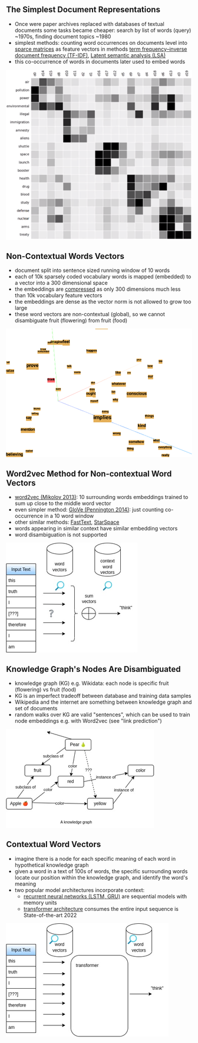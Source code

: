 ## The Simplest Document Representations
- Once were paper archives replaced with databases of textual documents some tasks became cheaper: search by list of words (query) ~1970s, finding document topics ~1980
- simplest methods: counting word occurrences on documents level into [sparce matrices](/ml/sparse-matrix-why-and-when) as feature vectors in methods [term frequency–inverse document frequency (TF-IDF)](https://citeseerx.ist.psu.edu/viewdoc/download?doi=10.1.1.115.8343&rep=rep1&type=pdf), [Latent semantic analysis (LSA)](https://www.cs.bham.ac.uk/~pxt/IDA/lsa_ind.pdf)
- this co-occurrence of words in documents later used to embed words

![Latent semantic analysis (LSA) - CC BY-SA 4.0 Christoph Carl Kling](/images/latent-semantic-analysis-wiki.png)


## Non-Contextual Words Vectors
- document split into sentence sized running window of 10 words
- each of 10k sparsely coded vocabulary words is mapped (embedded) to a vector into a 300 dimensional space
- the embeddings are [compressed](/ml/neural-data-compression) as only 300 dimensions much less than 10k vocabulary feature vectors
- the embeddings are dense as the vector norm is not allowed to grow too large
- these word vectors are non-contextual (global), so we cannot disambiguate fruit (flowering) from fruit (food)

![word2vec](/images/word2vec-10k-tensorflow-projector.png)


## Word2vec Method for Non-contextual Word Vectors
- [word2vec (Mikolov 2013)](https://arxiv.org/pdf/1301.3781.pdf): 10 surrounding words embeddings trained to sum up close to the middle word vector
- even simpler method: [GloVe (Pennington 2014)](https://nlp.stanford.edu/pubs/glove.pdf): just counting co-occurrence in a 10 word window 
- other similar methods: [FastText](/ml/FastText-Vector-Norms-And-OOV-Words), [StarSpace](/ml/starspace-embedding) 
- words appearing in similar context have similar embedding vectors 
- word disambiguation is not supported

![word2vec operation](/images/word2vec.jpg)


## Knowledge Graph's Nodes Are Disambiguated
- knowledge graph (KG) e.g. Wikidata: each node is specific fruit (flowering) vs fruit (food)
- KG is an imperfect tradeoff between database and training data samples
- Wikipedia and the internet are something between knowledge graph and set of documents
- random walks over KG are valid "sentences", which can be used to train node embeddings e.g. with Word2vec (see "link prediction")

![knowledge graph visualization from wikipedia](/images/knowledge-graph.jpg)


## Contextual Word Vectors
- imagine there is a node for each specific meaning of each word in hypothetical knowledge graph
- given a word in a text of 100s of words, the specific surrounding words locate our position within the knowledge graph, and identify the word's meaning
- two popular model architectures incorporate context:
  - [recurrent neural networks (LSTM, GRU)](/ml/SRU++-Speeds-Up-Transformer-with-Simple-Recurrent-Unit-RNN) are sequential models with memory units
  - [transformer architecture](/ml/transformers-self-attention-mechanism-simplified) consumes the entire input sequence is State-of-the-art 2022

![transformer from word2vec](/images/transformer-from-word2vec.jpg)
